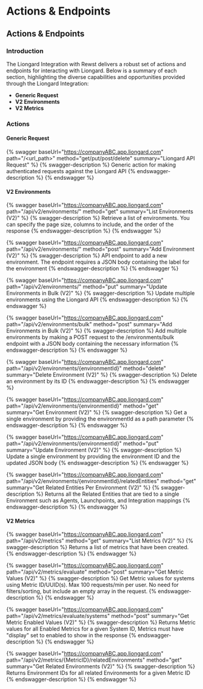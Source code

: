# Actions & Endpoints

## Actions & Endpoints

### Introduction

The Liongard Integration with Rewst delivers a robust set of actions and endpoints for interacting with Liongard. Below is a summary of each section, highlighting the diverse capabilities and opportunities provided through the Liongard Integration:

* **Generic Request**
* **V2 Environments**
* **V2 Metrics**

### Actions

#### Generic Request

{% swagger baseUrl="https://companyABC.app.liongard.com" path="/<url_path>" method="get/put/post/delete" summary="Liongard API Request" %}
{% swagger-description %}
Generic action for making authenticated requests against the Liongard API
{% endswagger-description %}
{% endswagger %}

#### V2 Environments

{% swagger baseUrl="https://companyABC.app.liongard.com" path="/api/v2/environments/" method="get" summary="List Environments (V2)" %}
{% swagger-description %}
Retrieve a list of environments. You can specify the page size, columns to include, and the order of the response
{% endswagger-description %}
{% endswagger %}

{% swagger baseUrl="https://companyABC.app.liongard.com" path="/api/v2/environments/" method="post" summary="Add Environment (V2)" %}
{% swagger-description %}
API endpoint to add a new environment. The endpoint requires a JSON body containing the label for the environment
{% endswagger-description %}
{% endswagger %}

{% swagger baseUrl="https://companyABC.app.liongard.com" path="/api/v2/environments/" method="put" summary="Update Environments in Bulk (V2)" %}
{% swagger-description %}
Update multiple environments using the Liongard API
{% endswagger-description %}
{% endswagger %}

{% swagger baseUrl="https://companyABC.app.liongard.com" path="/api/v2/environments/bulk" method="post" summary="Add Environments in Bulk (V2)" %}
{% swagger-description %}
Add multiple environments by making a POST request to the /environments/bulk endpoint with a JSON body containing the necessary information
{% endswagger-description %}
{% endswagger %}

{% swagger baseUrl="https://companyABC.app.liongard.com" path="/api/v2/environments/{environmentId}" method="delete" summary="Delete Environment (V2)" %}
{% swagger-description %}
Delete an environment by its ID
{% endswagger-description %}
{% endswagger %}

{% swagger baseUrl="https://companyABC.app.liongard.com" path="/api/v2/environments/{environmentId}" method="get" summary="Get Environment (V2)" %}
{% swagger-description %}
Get a single environment by providing the environmentId as a path parameter
{% endswagger-description %}
{% endswagger %}

{% swagger baseUrl="https://companyABC.app.liongard.com" path="/api/v2/environments/{environmentId}" method="put" summary="Update Environment (V2)" %}
{% swagger-description %}
Update a single environment by providing the environment ID and the updated JSON body
{% endswagger-description %}
{% endswagger %}

{% swagger baseUrl="https://companyABC.app.liongard.com" path="/api/v2/environments/{environmentId}/relatedEntities" method="get" summary="Get Related Entities Per Environment (V2)" %}
{% swagger-description %}
Returns all the Related Entities that are tied to a single Environment such as Agents, Launchpoints, and Integration mappings
{% endswagger-description %}
{% endswagger %}

#### V2 Metrics

{% swagger baseUrl="https://companyABC.app.liongard.com" path="/api/v2/metrics" method="get" summary="List Metrics (V2)" %}
{% swagger-description %}
Returns a list of metrics that have been created.
{% endswagger-description %}
{% endswagger %}

{% swagger baseUrl="https://companyABC.app.liongard.com" path="/api/v2/metrics/evaluate" method="post" summary="Get Metric Values (V2)" %}
{% swagger-description %}
Get Metric values for systems using Metric ID/UUID(s). Max 100 requests/min per user. No need for filters/sorting, but include an empty array in the request.
{% endswagger-description %}
{% endswagger %}

{% swagger baseUrl="https://companyABC.app.liongard.com" path="/api/v2/metrics/evaluate/systems" method="post" summary="Get Metric Enabled Values (V2)" %}
{% swagger-description %}
Returns Metric values for all Enabled Metrics for a given System ID, Metrics must have "display" set to enabled to show in the response
{% endswagger-description %}
{% endswagger %}

{% swagger baseUrl="https://companyABC.app.liongard.com" path="/api/v2/metrics/{MetricID}/relatedEnvironments" method="get" summary="Get Related Environments (V2)" %}
{% swagger-description %}
Returns Environment IDs for all related Environments for a given Metric ID
{% endswagger-description %}
{% endswagger %}
